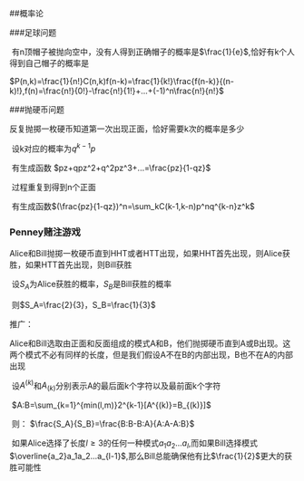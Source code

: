 ##概率论

###足球问题

​	有n顶帽子被抛向空中，没有人得到正确帽子的概率是$\frac{1}{e}$,恰好有k个人得到自己帽子的概率是

$P(n,k)=\frac{1}{n!}C(n,k)f(n-k)=\frac{1}{k!}\frac{f(n-k)}{(n-k)!},f(n)=\frac{n!}{0!}-\frac{n!}{1!}+...+(-1)^n\frac{n!}{n!}$ 

###抛硬币问题

反复抛掷一枚硬币知道第一次出现正面，恰好需要k次的概率是多少

​	设k对应的概率为$q^{k-1}p$ 

​	有生成函数 $pz+qpz^2+q^2pz^3+...=\frac{pz}{1-qz}$

​	过程重复到得到n个正面

​	有生成函数$(\frac{pz}{1-qz})^n=\sum_kC(k-1,k-n)p^nq^{k-n}z^k$ 

### Penney赌注游戏

​	Alice和Bill抛掷一枚硬币直到HHT或者HTT出现，如果HHT首先出现，则Alice获胜，如果HTT首先出现，则Bill获胜

​	设$S_A$为Alice获胜的概率，$S_B$是Bill获胜的概率

​	则$S_A=\frac{2}{3}，S_B=\frac{1}{3}$ 

推广：

​	Alice和Bill选取由正面和反面组成的模式A和B，他们抛掷硬币直到A或B出现。这两个模式不必有同样的长度，但是我们假设A不在B的内部出现，B也不在A的内部出现

​	设$A^{(k)}$和$A_{(k)}$分别表示A的最后面k个字符以及最前面k个字符

​	 $A:B=\sum_{k=1}^{min(l,m)}2^{k-1}[A^{(k)}=B_{(k)}]$ 

​	则： $\frac{S_A}{S_B}=\frac{B:B-B:A}{A:A-A:B}$ 

​	如果Alice选择了长度$l\geqslant3$的任何一种模式$a_1a_2...a_l$,而如果Bill选择模式$\overline{a_2}a_1a_2...a_{l-1}$,那么Bill总能确保他有比$\frac{1}{2}$更大的获胜可能性